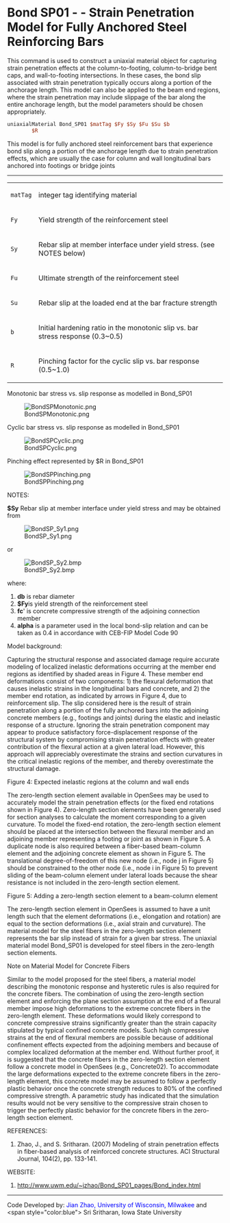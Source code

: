 # Bond SP01 - - Strain Penetration Model for Fully Anchored Steel Reinforcing Bars

<p>This command is used to construct a uniaxial material object for
capturing strain penetration effects at the column-to-footing,
column-to-bridge bent caps, and wall-to-footing intersections. In these
cases, the bond slip associated with strain penetration typically occurs
along a portion of the anchorage length. This model can also be applied
to the beam end regions, where the strain penetration may include
slippage of the bar along the entire anchorage length, but the model
parameters should be chosen appropriately.</p>

```tcl
uniaxialMaterial Bond_SP01 $matTag $Fy $Sy $Fu $Su $b
        $R
```
<p>This model is for fully anchored steel reinforcement bars that
experience bond slip along a portion of the anchorage length due to
strain penetration effects, which are usually the case for column and
wall longitudinal bars anchored into footings or bridge joints</p>
<hr />
<table>
<tbody>
<tr class="odd">
<td><code class="parameter-table-variable">matTag</code></td>
<td><p>integer tag identifying material</p></td>
</tr>
<tr class="even">
<td><code class="parameter-table-variable">Fy</code></td>
<td><p>Yield strength of the reinforcement steel</p></td>
</tr>
<tr class="odd">
<td><code class="parameter-table-variable">Sy</code></td>
<td><p>Rebar slip at member interface under yield stress. (see NOTES
below)</p></td>
</tr>
<tr class="even">
<td><code class="parameter-table-variable">Fu</code></td>
<td><p>Ultimate strength of the reinforcement steel</p></td>
</tr>
<tr class="odd">
<td><code class="parameter-table-variable">Su</code></td>
<td><p>Rebar slip at the loaded end at the bar fracture
strength</p></td>
</tr>
<tr class="even">
<td><code class="parameter-table-variable">b</code></td>
<td><p>Initial hardening ratio in the monotonic slip vs. bar stress
response (0.3~0.5)</p></td>
</tr>
<tr class="odd">
<td><code class="parameter-table-variable">R</code></td>
<td><p>Pinching factor for the cyclic slip vs. bar response
(0.5~1.0)</p></td>
</tr>
</tbody>
</table>
<p>Monotonic bar stress vs. slip response as modelled in Bond_SP01</p>
<figure>
<img src="/OpenSeesRT/contrib/static/BondSPMonotonic.png" title="BondSPMonotonic.png"
alt="BondSPMonotonic.png" />
<figcaption aria-hidden="true">BondSPMonotonic.png</figcaption>
</figure>
<p>Cyclic bar stress vs. slip response as modelled in Bond_SP01</p>
<figure>
<img src="/OpenSeesRT/contrib/static/BondSPCyclic.png" title="BondSPCyclic.png"
alt="BondSPCyclic.png" />
<figcaption aria-hidden="true">BondSPCyclic.png</figcaption>
</figure>
<p>Pinching effect represented by $R in Bond_SP01</p>
<figure>
<img src="/OpenSeesRT/contrib/static/BondSPPinching.png" title="BondSPPinching.png"
alt="BondSPPinching.png" />
<figcaption aria-hidden="true">BondSPPinching.png</figcaption>
</figure>
<p>NOTES:</p>
<p><strong>$Sy</strong> Rebar slip at member interface under yield
stress and may be obtained from</p>
<figure>
<img src="/OpenSeesRT/contrib/static/BondSP_Sy1.png" title="BondSP_Sy1.png" alt="BondSP_Sy1.png" />
<figcaption aria-hidden="true">BondSP_Sy1.png</figcaption>
</figure>
<p>or</p>
<figure>
<img src="BondSP_Sy2.bmp" title="BondSP_Sy2.bmp" alt="BondSP_Sy2.bmp" />
<figcaption aria-hidden="true">BondSP_Sy2.bmp</figcaption>
</figure>
<p>where:</p>
<ol>
<li><strong>db</strong> is rebar diameter</li>
<li><strong>$Fy</strong>is yield strength of the reinforcement
steel</li>
<li><strong>fc</strong>' is concrete compressive strength of the
adjoining connection member</li>
<li><strong>alpha</strong> is a parameter used in the local bond-slip
relation and can be taken as 0.4 in accordance with CEB-FIP Model Code
90</li>
</ol>
<p>Model background:</p>
<p>Capturing the structural response and associated damage require
accurate modeling of localized inelastic deformations occurring at the
member end regions as identified by shaded areas in Figure 4. These
member end deformations consist of two components: 1) the flexural
deformation that causes inelastic strains in the longitudinal bars and
concrete, and 2) the member end rotation, as indicated by arrows in
Figure 4, due to reinforcement slip. The slip considered here is the
result of strain penetration along a portion of the fully anchored bars
into the adjoining concrete members (e.g., footings and joints) during
the elastic and inelastic response of a structure. Ignoring the strain
penetration component may appear to produce satisfactory
force-displacement response of the structural system by compromising
strain penetration effects with greater contribution of the flexural
action at a given lateral load. However, this approach will appreciably
overestimate the strains and section curvatures in the critical
inelastic regions of the member, and thereby overestimate the structural
damage.</p>
<p>Figure 4: Expected inelastic regions at the column and wall ends</p>
<p>The zero-length section element available in OpenSees may be used to
accurately model the strain penetration effects (or the fixed end
rotations shown in Figure 4). Zero-length section elements have been
generally used for section analyses to calculate the moment
corresponding to a given curvature. To model the fixed-end rotation, the
zero-length section element should be placed at the intersection between
the flexural member and an adjoining member representing a footing or
joint as shown in Figure 5. A duplicate node is also required between a
fiber-based beam-column element and the adjoining concrete element as
shown in Figure 5. The translational degree-of-freedom of this new node
(i.e., node j in Figure 5) should be constrained to the other node
(i.e., node i in Figure 5) to prevent sliding of the beam-column element
under lateral loads because the shear resistance is not included in the
zero-length section element.</p>
<p>Figure 5: Adding a zero-length section element to a beam-column
element</p>
<p>The zero-length section element in OpenSees is assumed to have a unit
length such that the element deformations (i.e., elongation and
rotation) are equal to the section deformations (i.e., axial strain and
curvature). The material model for the steel fibers in the zero-length
section element represents the bar slip instead of strain for a given
bar stress. The uniaxial material model Bond_SP01 is developed for steel
fibers in the zero-length section elements.</p>
<p>Note on Material Model for Concrete Fibers</p>
<p>Similar to the model proposed for the steel fibers, a material model
describing the monotonic response and hysteretic rules is also required
for the concrete fibers. The combination of using the zero-length
section element and enforcing the plane section assumption at the end of
a flexural member impose high deformations to the extreme concrete
fibers in the zero-length element. These deformations would likely
correspond to concrete compressive strains significantly greater than
the strain capacity stipulated by typical confined concrete models. Such
high compressive strains at the end of flexural members are possible
because of additional confinement effects expected from the adjoining
members and because of complex localized deformation at the member end.
Without further proof, it is suggested that the concrete fibers in the
zero-length section element follow a concrete model in OpenSees (e.g.,
Concrete02). To accommodate the large deformations expected to the
extreme concrete fibers in the zero-length element, this concrete model
may be assumed to follow a perfectly plastic behavior once the concrete
strength reduces to 80% of the confined compressive strength. A
parametric study has indicated that the simulation results would not be
very sensitive to the compressive strain chosen to trigger the perfectly
plastic behavior for the concrete fibers in the zero-length section
element.</p>
<p>REFERENCES:</p>
<ol>
<li>Zhao, J., and S. Sritharan. (2007) Modeling of strain penetration
effects in fiber-based analysis of reinforced concrete structures. ACI
Structural Journal, 104(2), pp. 133-141.</li>
</ol>
<p>WEBSITE:</p>
<ol>
<li><a
href="http://www.uwm.edu/~jzhao/Bond_SP01_pages/Bond_index.html">http://www.uwm.edu/~jzhao/Bond_SP01_pages/Bond_index.html</a></li>
</ol>
<hr />
<p>Code Developed by: <span style="color:blue">Jian Zhao,
University of Wisconsin, Milwakee </span> and &lt;span
style="color:blue"&gt; Sri Sritharan, Iowa State
University</span></p>
